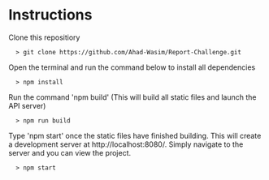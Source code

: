 # Instructions

Clone this repositiory

```
  > git clone https://github.com/Ahad-Wasim/Report-Challenge.git
```


Open the terminal and run the command below to install all dependencies

```
  > npm install
```


Run the command 'npm build' (This will build all static files and launch the API server)

```
  > npm run build
```

Type 'npm start' once the static files have finished building. This will create a development server at http://localhost:8080/. Simply navigate to the server and you can view the project.

```
  > npm start
```



